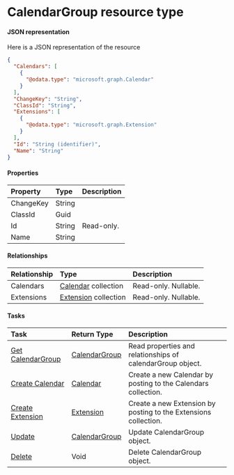 # CalendarGroup resource type



#### JSON representation

Here is a JSON representation of the resource

<!-- {
  "blockType": "resource",
  "optionalProperties": [
    "Calendars",
    "Extensions"
  ],
  "@odata.type": "microsoft.graph.CalendarGroup"
}-->

```json
{
  "Calendars": [
    {
      "@odata.type": "microsoft.graph.Calendar"
    }
  ],
  "ChangeKey": "String",
  "ClassId": "String",
  "Extensions": [
    {
      "@odata.type": "microsoft.graph.Extension"
    }
  ],
  "Id": "String (identifier)",
  "Name": "String"
}

```
#### Properties
| Property	   | Type	|Description|
|:---------------|:--------|:----------|
|ChangeKey|String||
|ClassId|Guid||
|Id|String| Read-only.|
|Name|String||

#### Relationships
| Relationship | Type	|Description|
|:---------------|:--------|:----------|
|Calendars|[Calendar](calendar.md) collection| Read-only. Nullable.|
|Extensions|[Extension](extension.md) collection| Read-only. Nullable.|

#### Tasks

| Task		   | Return Type	|Description|
|:---------------|:--------|:----------|
|[Get CalendarGroup](../api/calendargroup_get.md) | [CalendarGroup](calendargroup.md) |Read properties and relationships of calendarGroup object.|
|[Create Calendar](../api/calendargroup_post_calendars.md) |[Calendar](calendar.md)| Create a new Calendar by posting to the Calendars collection.|
|[Create Extension](../api/calendargroup_post_extensions.md) |[Extension](extension.md)| Create a new Extension by posting to the Extensions collection.|
|[Update](../api/calendargroup_update.md) | [CalendarGroup](calendargroup.md)	|Update CalendarGroup object. |
|[Delete](../api/calendargroup_delete.md) | Void	|Delete CalendarGroup object. |

